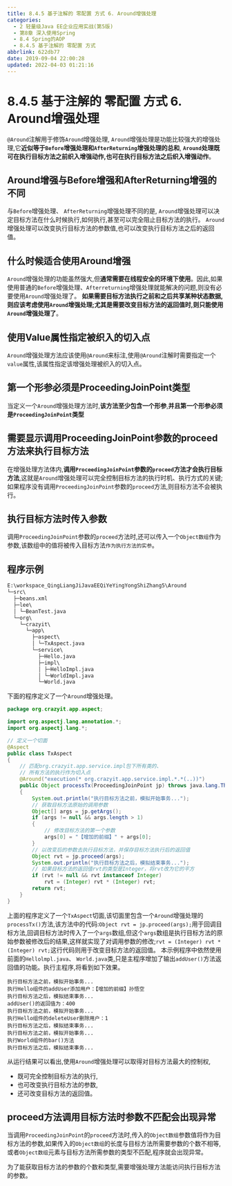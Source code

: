 ```yaml
---
title: 8.4.5 基于注解的 零配置 方式 6. Around增强处理
categories: 
  - 2 轻量级Java EE企业应用实战(第5版)
  - 第8章 深入使用Spring
  - 8.4 Spring的AOP
  - 8.4.5 基于注解的 零配置 方式
abbrlink: 622db77
date: 2019-09-04 22:00:28
updated: 2022-04-03 01:21:16
---
```

# 8.4.5 基于注解的 零配置 方式 6. Around增强处理 #
`@Around`注解用于修饰`Around`增强处理, `Around`增强处理是功能比较强大的增强处理,它**近似等于`Before`增强处理和`AfterReturning`增强处理的总和**, **`Around`处理既可在执行目标方法之前织入增强动作,也可在执行目标方法之后织入增强动作**。
## Around增强与Before增强和AfterReturning增强的不同 ##
与`Before`增强处理、 `AfterReturning`增强处理不同的是, `Around`增强处理可以决定目标方法在什么时候执行,如何执行,甚至可以完全阻止目标方法的执行。
`Around`增强处理可以改变执行目标方法的参数值,也可以改变执行目标方法之后的返回值。
## 什么时候适合使用Around增强 ##
`Around`增强处理的功能虽然强大,但**通常需要在线程安全的环境下使用**。因此,如果使用普通的`Before`增强处理、`Afterreturning`增强处理就能解决的问题,则没有必要使用`Around`增强处理了。
**如果需要目标方法执行之前和之后共享某种状态数据,则应该考虑使用`Around`增强处理;尤其是需要改变目标方法的返回值时,则只能使用`Around`增强处理了**。
## 使用Value属性指定被织入的切入点 ##
`Around`增强处理方法应该使用`@Around`来标注,使用`@Around`注解时需要指定一个`value`属性,该属性指定该增强处理被织入的切入点。
## 第一个形参必须是ProceedingJoinPoint类型 ##
当定义一个`Around`增强处理方法时,**该方法至少包含一个形参**,**并且第一个形参必须是`ProceedingJoinPoint`类型**
## 需要显示调用ProceedingJoinPoint参数的proceed方法来执行目标方法 ##
在增强处理方法体内,**调用`ProceedingJoinPoint`参数的`proceed`方法才会执行目标方法**,这就是`Around`增强处理可以完全控制目标方法的执行时机、执行方式的关键;
如果程序没有调用`ProceedingJoinPoint`参数的`proceed`方法,则目标方法不会被执行。
## 执行目标方法时传入参数 ##
调用`ProceedingJoinPoint`参数的`proceed`方法时,还可以传入一个`Object数组`作为参数,该数组中的值将被传入目标方法`作为执行方法的实参`。
## 程序示例 ##
```cmd
E:\workspace_QingLiangJiJavaEEQiYeYingYongShiZhang5\Around
└─src\
  ├─beans.xml
  ├─lee\
  │ └─BeanTest.java
  └─org\
    └─crazyit\
      └─app\
        ├─aspect\
        │ └─TxAspect.java
        └─service\
          ├─Hello.java
          ├─impl\
          │ ├─HelloImpl.java
          │ └─WorldImpl.java
          └─World.java
```
下面的程序定义了一个`Around`增强处理。
```java
package org.crazyit.app.aspect;

import org.aspectj.lang.annotation.*;
import org.aspectj.lang.*;

// 定义一个切面
@Aspect
public class TxAspect
{
    // 匹配org.crazyit.app.service.impl包下所有类的、
    // 所有方法的执行作为切入点
    @Around("execution(* org.crazyit.app.service.impl.*.*(..))")
    public Object processTx(ProceedingJoinPoint jp) throws java.lang.Throwable
    {
        System.out.println("执行目标方法之前，模拟开始事务...");
        // 获取目标方法原始的调用参数
        Object[] args = jp.getArgs();
        if (args != null && args.length > 1)
        {
            // 修改目标方法的第一个参数
            args[0] = "【增加的前缀】" + args[0];
        }
        // 以改变后的参数去执行目标方法，并保存目标方法执行后的返回值
        Object rvt = jp.proceed(args);
        System.out.println("执行目标方法之后，模拟结束事务...");
        // 如果目标方法的返回值rvt的类型是Integer，将rvt改为它的平方
        if (rvt != null && rvt instanceof Integer)
            rvt = (Integer) rvt * (Integer) rvt;
        return rvt;
    }
}
```
上面的程序定义了一个`TxAspect`切面,该切面里包含一个`Around`增强处理的`processTx()`方法,该方法中的代码:`Object rvt = jp.proceed(args);`用于回调目标方法,回调目标方法时传入了一个`args`数组,但这个`args`数组是执行目标方法的原始参数被修改后的结果,这样就实现了对调用参数的修改;`rvt = (Integer) rvt * (Integer) rvt;`这行代码则用于改变目标方法的返回值。
本示例程序中依然使用前面的`Hellolmpl.java`、 `World.java`类,只是主程序增加了输出`addUser()`方法返回值的功能。执行主程序,将看到如下效果。
```
执行目标方法之前，模拟开始事务...
执行Hello组件的addUser添加用户：【增加的前缀】孙悟空
执行目标方法之后，模拟结束事务...
addUser()的返回值为：400
执行目标方法之前，模拟开始事务...
执行Hello组件的deleteUser删除用户：1
执行目标方法之后，模拟结束事务...
执行目标方法之前，模拟开始事务...
执行World组件的bar()方法
执行目标方法之后，模拟结束事务...

```

从运行结果可以看出,使用`Around`增强处理可以取得对目标方法最大的控制权,
- 既可完全控制目标方法的执行,
- 也可改变执行目标方法的参数,
- 还可改变目标方法的返回值。

## proceed方法调用目标方法时参数不匹配会出现异常 ##
当调用`ProceedingJoinPoint`的`proceed`方法时,传入的`Object数组`参数值将作为目标方法的参数,如果传入的`Object数组`的长度与目标方法所需要参数的个数不相等,或者`Object数组`元素与目标方法所需参数的类型不匹配,程序就会出现异常。

为了能获取目标方法的参数的个数和类型,需要增强处理方法能访问执行目标方法的参数。


